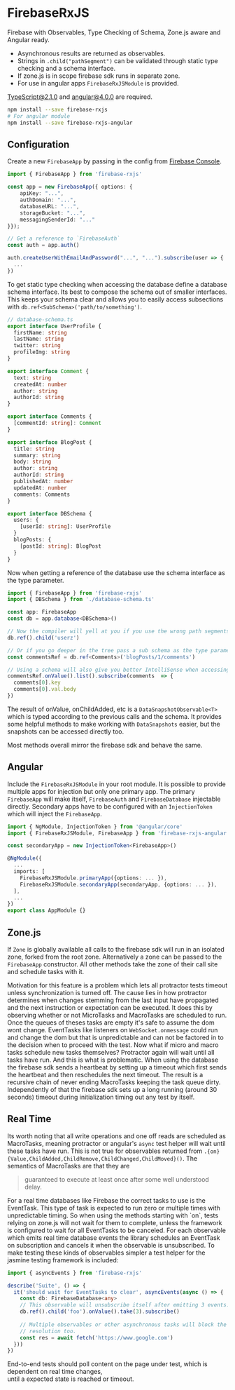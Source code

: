 # FirebaseRxJS

Firebase with Observables, Type Checking of Schema, Zone.js aware and Angular ready.
 
- Asynchronous results are returned as observables.
- Strings in `.child("pathSegment")` can be validated through static type checking and a schema interface.
- If zone.js is in scope firebase sdk runs in separate zone.
- For use in angular apps `FirebaseRxJSModule` is provided.

TypeScript@2.1.0 and angular@4.0.0 are required.

```bash
npm install --save firebase-rxjs
# For angular module
npm install --save firebase-rxjs-angular 
```

## Configuration

Create a new `FirebaseApp` by passing in the config from [Firebase Console](https://console.firebase.google.com/).

```typescript
import { FirebaseApp } from 'firebase-rxjs'

const app = new FirebaseApp({ options: {
    apiKey: "...",
    authDomain: "...",
    databaseURL: "...",
    storageBucket: "...",
    messagingSenderId: "..."
}});

// Get a reference to `FirebaseAuth`
const auth = app.auth()

auth.createUserWithEmailAndPassword("...", "...").subscribe(user => {
  ...
})
```

To get static type checking when accessing the database define a database schema interface.
Its best to compose the schema out of smaller interfaces. This keeps your schema clear and
allows you to easily access subsections with `db.ref<SubSchema>('path/to/something')`.

```typescript
// database-schema.ts
export interface UserProfile {
  firstName: string
  lastName: string
  twitter: string
  profileImg: string
}

export interface Comment {
  text: string
  createdAt: number
  author: string
  authorId: string
}

export interface Comments {
  [commentId: string]: Comment
}

export interface BlogPost {
  title: string
  summary: string
  body: string
  author: string
  authorId: string
  publishedAt: number
  updatedAt: number
  comments: Comments
}

export interface DBSchema {
  users: {
    [userId: string]: UserProfile
  }
  blogPosts: {
    [postId: string]: BlogPost
  }
}
```

Now when getting a reference of the database use the schema interface as the type parameter.

```typescript
import { FirebaseApp } from 'firebase-rxjs'
import { DBSchema } from './database-schema.ts'

const app: FirebaseApp
const db = app.database<DBSchema>()

// Now the compiler will yell at you if you use the wrong path segments.
db.ref().child('userz')

// Or if you go deeper in the tree pass a sub schema as the type parameter.
const commentsRef = db.ref<Comments>('blogPosts/1/comments')

// Using a schema will also give you better IntelliSense when accessing the retrieved data.
commentsRef.onValue().list().subscribe(comments  => {
  comments[0].key
  comments[0].val.body
})
```

The result of onValue, onChildAdded, etc is a `DataSnapshotObservable<T>` which is typed 
according to the previous calls and the schema. It provides some helpful methods to make working
with `DataSnapshots` easier, but the snapshots can be accessed directly too. 

Most methods overall mirror the firebase sdk and behave the same.

## Angular

Include the `FirebaseRxJSModule` in your root module. It is possible to provide multiple apps for
injection but only one primary app. The primary `FirebaseApp` will make itself, `FirebaseAuth` and
`FirebaseDatabase` injectable directly. Secondary apps have to be configured with an 
`InjectionToken` which will inject the `FirebaseApp`. 

```typescript
import { NgModule, InjectionToken } from '@angular/core'
import { FirebaseRxJSModule, FirebaseApp } from 'firebase-rxjs-angular'

const secondaryApp = new InjectionToken<FirebaseApp>()

@NgModule({
  ...
  imports: [
    FirebaseRxJSModule.primaryApp({options: ... }),
    FirebaseRxJSModule.secondaryApp(secondaryApp, {options: ... }),
  ],
  ...
})
export class AppModule {}
```

## Zone.js

If `Zone` is globally available all calls to the firebase sdk will run in an isolated zone, forked 
from the root zone. Alternatively a zone can be passed to the `FirebaseApp` constructor. All other 
methods take the zone of their call site and schedule tasks with it. 

Motivation for this feature is a problem which lets all protractor tests timeout unless synchronization is 
turned off. The cause lies in how protractor determines when changes stemming from the last input 
have propagated and the next instruction or expectation can be executed. It does this by observing
whether or not MicroTasks and MacroTasks are scheduled to run. Once the queues of theses tasks are 
empty it's safe to assume the dom wont change. EventTasks like listeners on `WebSocket.onmessage` 
could run and change the dom but that is unpredictable and can not be factored in to the decision
when to proceed with the test. Now what if micro and macro tasks schedule new tasks themselves? 
Protractor again will wait until all tasks have run. And this is what is problematic. When using 
the database the firebase sdk sends a heartbeat by setting up a timeout which first sends the 
heartbeat and then reschedules the next timeout. The result is a recursive chain of never ending 
MacroTasks keeping the task queue dirty. Independently of that the firebase sdk sets up a long 
running (around 30 seconds) timeout during initialization timing out any test by itself. 

## Real Time

Its worth noting that all write operations and one off reads are scheduled as MacroTasks, 
meaning protractor or angular's `async` test helper will wait until these tasks have run. This is not 
true for observables returned from `.{on}{Value,ChildAdded,ChildRemove,ChildChanged,ChildMoved}()`.
The semantics of MacroTasks are that they are
<blockquote>guaranteed to execute at least once after some well understood delay.</blockquote>
For a real time databases like Firebase the correct tasks to use is the EventTask. This type of task
is expected to run zero or multiple times with unpredictable timing. So when using the methods 
starting with `on`, tests relying on zone.js will not wait for them to complete, unless the framework
is configured to wait for all EventTasks to be canceled. For each observable
which emits real time database events the library schedules an EventTask on subscription and cancels 
it when the observable is unsubscribed. To make testing these kinds of observables simpler a test helper for
the jasmine testing framework is included:

```typescript
import { asyncEvents } from 'firebase-rxjs'

describe('Suite', () => {
  it('should wait for EventTasks to clear', asyncEvents(async () => {
    const db: FirebaseDatabase<any>
    // This observable will unsubscribe itself after emitting 3 events.
    db.ref().child('foo').onValue().take(3).subscribe()
    
    // Multiple observables or other asynchronous tasks will block the test until their 
    // resolution too.
    const res = await fetch('https://www.google.com')
  }))
})
```

End-to-end tests should poll content on the page under test, which is dependent on real time changes,  
until a expected state is reached or timeout. 

